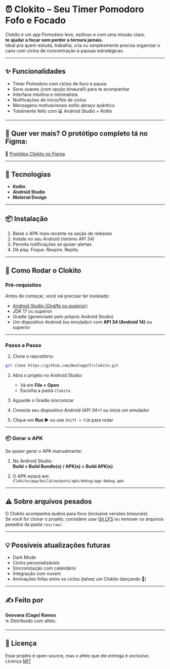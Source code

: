 # ⏰ Clokito – Seu Timer Pomodoro Fofo e Focado

Clokito é um app Pomodoro leve, estiloso e com uma missão clara:  
**te ajudar a focar sem perder a ternura jamais.**  
Ideal pra quem estuda, trabalha, cria ou simplesmente precisa organizar o caos com ciclos de concentração e pausas estratégicas.

---

## ✨ Funcionalidades

- Timer Pomodoro com ciclos de foco e pausa
- Sons suaves (com opção binaural!) para te acompanhar
- Interface intuitiva e minimalista
- Notificações de início/fim de ciclos
- Mensagens motivacionais estilo abraço quântico
- Totalmente feito com 💻 Android Studio + Kotlin

---

## 👀 Quer ver mais? O protótipo completo tá no Figma:  
🌌 [Protótipo Clokito no Figma](https://www.figma.com/design/X72MSa9kY645oB5XWa54Vh/Clokito?node-id=0-1&t=YvkE7FXxnx05UMcJ-1)

---

## 🔧 Tecnologias

- **Kotlin**
- **Android Studio**
- **Material Design**

---

## 📦 Instalação

1. Baixe o APK mais recente na seção de releases
2. Instale no seu Android (mínimo API 34)
3. Permita notificações se quiser alertas
4. Dê play. Foque. Respire. Repita.

---

## 🚀 Como Rodar o Clokito

### Pré-requisitos

Antes de começar, você vai precisar ter instalado:

- [Android Studio (Giraffe ou superior)](https://developer.android.com/studio)
- JDK 17 ou superior
- Gradle (gerenciado pelo próprio Android Studio)
- Um dispositivo Android (ou emulador) com **API 34 (Android 14)** ou superior

---

### Passo a Passo

1. Clone o repositório:

```bash
git clone https://github.com/DevCage27/clokito.git
```

2. Abra o projeto no Android Studio:
   - Vá em **File > Open**
   - Escolha a pasta `Clokito`

3. Aguarde o Gradle sincronizar

4. Conecte seu dispositivo Android (API 34+) ou inicie um emulador

5. Clique em **Run ▶️** ou use `Shift + F10` para rodar

---

### 📦 Gerar o APK

Se quiser gerar o APK manualmente:

1. No Android Studio:  
   **Build > Build Bundle(s) / APK(s) > Build APK(s)**

2. O APK estará em:  
   `Clokito/app/build/outputs/apk/debug/app-debug.apk`

---

## ⚠️ Sobre arquivos pesados

O Clokito acompanha áudios para foco (inclusive versões binaurais).  
Se você for clonar o projeto, considere usar [Git LFS](https://git-lfs.github.com) ou remover os arquivos pesados da pasta `res/raw/`.

---

## 💡 Possíveis atualizações futuras

- Dark Mode  
- Ciclos personalizáveis  
- Sincronização com calendário  
- Integração com nuvem  
- Animações fofas entre os ciclos (talvez um Clokito dançando 👀)

---

## ✍️ Feito por

**Geovana (Cage) Ramos**  
☕ Distribuído com afeto.

---

## 💌 Licença

Esse projeto é open-source, mas o afeto que ele entrega é *exclusive*.  
Licença [MIT](https://opensource.org/licenses/MIT)

